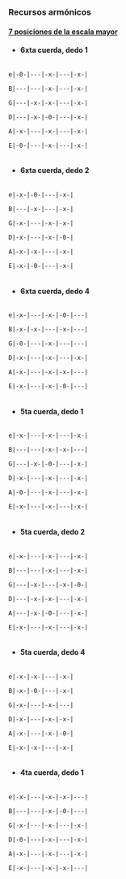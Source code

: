 ### Recursos armónicos

#### <ins>7 posiciones de la escala mayor</ins><br>

- #### 6xta cuerda, dedo 1
<pre><code>
e|-0-|---|-x-|---|-x-|<br>
B|---|---|-x-|---|-x-|<br>
G|---|-x-|-x-|---|-x-|<br>
D|---|-x-|-0-|---|-x-|<br>
A|-x-|---|-x-|---|-x-|<br>
E|-0-|---|-x-|---|-x-|
    </code></pre>
- #### 6xta cuerda, dedo 2
<pre><code>
e|-x-|-0-|---|-x-|<br>
B|---|-x-|---|-x-|<br>
G|-x-|---|-x-|-x-|<br>
D|-x-|---|-x-|-0-|<br>
A|-x-|-x-|---|-x-|<br>
E|-x-|-0-|---|-x-|
    </code></pre>
- #### 6xta cuerda, dedo 4
<pre><code>
e|-x-|---|-x-|-0-|---|<br>
B|-x-|-x-|---|-x-|---|<br>
G|-0-|---|-x-|---|---|<br>
D|-x-|---|-x-|---|-x-|<br>
A|-x-|---|-x-|-x-|---|<br>
E|-x-|---|-x-|-0-|---|
    </code></pre>
- #### 5ta cuerda, dedo 1
<pre><code>
e|-x-|---|-x-|---|-x-|<br>
B|---|---|-x-|-x-|---|<br>
G|---|-x-|-0-|---|-x-|<br>
D|-x-|---|-x-|---|-x-|<br>
A|-0-|---|-x-|---|-x-|<br>
E|-x-|---|-x-|---|-x-|
    </code></pre>
- #### 5ta cuerda, dedo 2
<pre><code>
e|-x-|---|-x-|---|-x-|<br>
B|---|---|-x-|---|-x-|<br>
G|---|-x-|---|-x-|-0-|<br>
D|---|-x-|-x-|---|-x-|<br>
A|---|-x-|-0-|---|-x-|<br>
E|-x-|---|-x-|---|-x-|
    </code></pre>
- #### 5ta cuerda, dedo 4
<pre><code>
e|-x-|-x-|---|-x-|<br>
B|-x-|-0-|---|-x-|<br>
G|-x-|---|-x-|---|<br>
D|-x-|---|-x-|-x-|<br>
A|-x-|---|-x-|-0-|<br>
E|-x-|-x-|---|-x-|
    </code></pre>
- #### 4ta cuerda, dedo 1
<pre><code>
e|-x-|---|-x-|-x-|---|<br>
B|---|---|-x-|-0-|---|<br>
G|-x-|---|-x-|---|-x-|<br>
D|-0-|---|-x-|---|-x-|<br>
A|-x-|---|-x-|---|-x-|<br>
E|-x-|---|-x-|-x-|---|
    </code></pre>